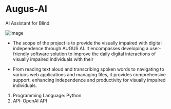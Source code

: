 # Augus-AI
AI Assistant for Blind


![image](https://github.com/2149-SRUTHI-S/Augus-AI/assets/129876043/f6a436d6-a109-4d88-98a7-a4282899ad0f)


- The scope of the project is to provide the visually impaired with digital independence through AUGUS AI. It encompasses developing a user-friendly software solution to improve the daily digital interactions of visually impaired individuals with their

- From reading text aloud and transcribing spoken words to navigating to variuos web applications and managing files, it provides comprehensive support, enhancing independence and productivity for visually impaired individuals.

1. Programming Language: Python
2. API: OpenAI API
